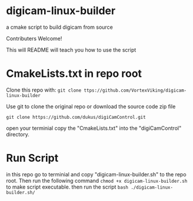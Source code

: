 # digicam-linux-builder
a cmake script to build digicam from source

Contributers Welcome!

This will README will teach you how to use the script

# CmakeLists.txt in repo root

Clone this repo with: `git clone ttps://github.com/VortexViking/digicam-linux-builder`

Use git to clone the original repo or download the source code zip file

`git clone https://github.com/dukus/digiCamControl.git`

open your terminial copy the "CmakeLists.txt" into the "digiCamControl" directory.

# Run Script

in this repo go to terminial and copy "digicam-linux-builder.sh" to the repo root. 
Then run the following command `chmod +x digicam-linux-builder.sh` to make script executable.
then run the script `bash ./digicam-linux-builder.sh/`

